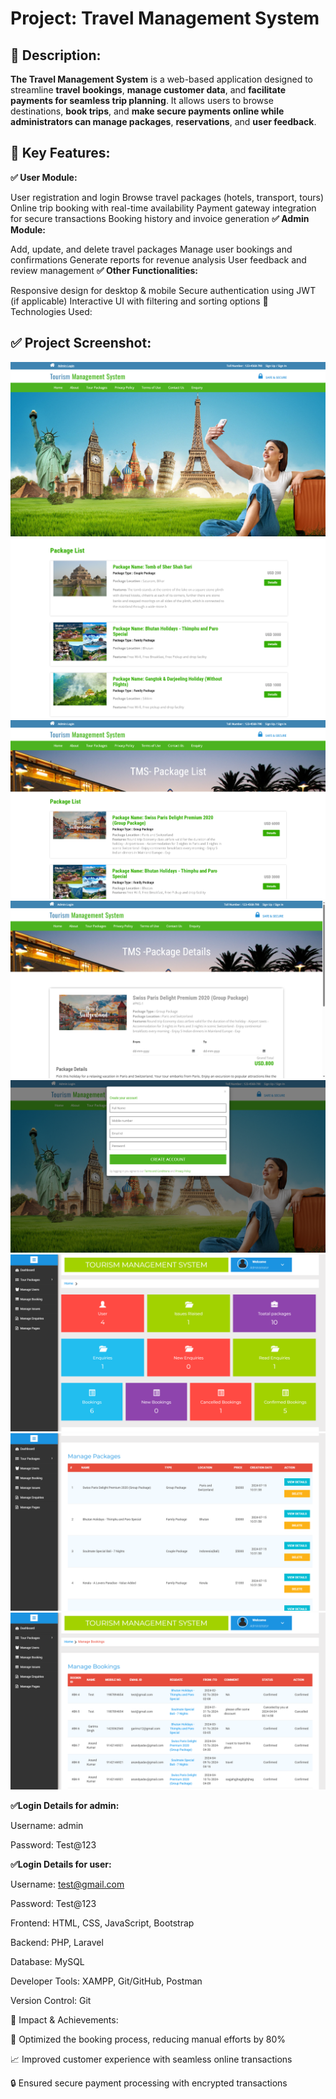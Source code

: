 # Project: Travel Management System

## 🔹 Description:
**The Travel Management System** is a web-based application designed to streamline **travel** **bookings**, **manage customer data**, and **facilitate payments for seamless trip planning**. It allows users to browse destinations, **book trips**, and **make secure payments online while administrators can manage packages**, **reservations**, and **user feedback**.

## 🔹 Key Features:
**✅ User Module:**

User registration and login
Browse travel packages (hotels, transport, tours)
Online trip booking with real-time availability
Payment gateway integration for secure transactions
Booking history and invoice generation
**✅ Admin Module:**

Add, update, and delete travel packages
Manage user bookings and confirmations
Generate reports for revenue analysis
User feedback and review management
**✅ Other Functionalities:**

Responsive design for desktop & mobile
Secure authentication using JWT (if applicable)
Interactive UI with filtering and sorting options
🔹 Technologies Used:

## ✅ Project Screenshot:

![Home Page](././Images/1.png)
![Booking Page1](././Images/2.png)
![Booking Page2](././Images/3.png)
![Package Details](././Images/4.png)
![Register Page](././Images/5.png)
![Admin Dashboard1](././Images/6.png)
![Admin Dashboard2](././Images/7.png)
![Admin Dashboar3](././Images/8.png)

**✅Login Details for admin:**

Username: admin

Password: Test@123

**✅Login Details for user:**

Username: test@gmail.com

Password: Test@123

Frontend: HTML, CSS, JavaScript, Bootstrap

Backend: PHP, Laravel

Database: MySQL

Developer Tools: XAMPP, Git/GitHub, Postman

Version Control: Git

🔹 Impact & Achievements:

🚀 Optimized the booking process, reducing manual efforts by 80%

📈 Improved customer experience with seamless online transactions

🔒 Ensured secure payment processing with encrypted transactions